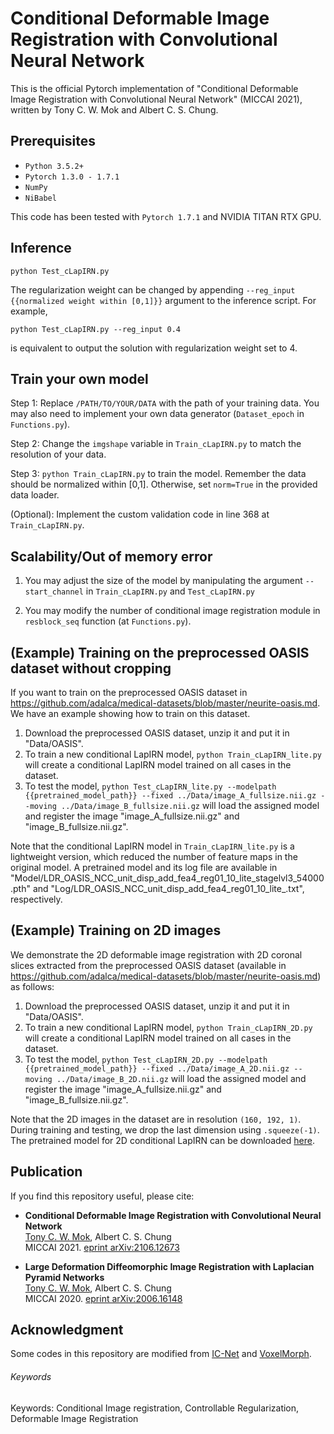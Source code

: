 # Conditional Deformable Image Registration with Convolutional Neural Network

This is the official Pytorch implementation of "Conditional Deformable Image Registration with Convolutional Neural Network" (MICCAI 2021), written by Tony C. W. Mok and Albert C. S. Chung.

## Prerequisites
- `Python 3.5.2+`
- `Pytorch 1.3.0 - 1.7.1`
- `NumPy`
- `NiBabel`

This code has been tested with `Pytorch 1.7.1` and NVIDIA TITAN RTX GPU.

## Inference
```
python Test_cLapIRN.py
```

The regularization weight can be changed by appending `--reg_input {{normalized weight within [0,1]}}` argument to the inference script. For example,
```
python Test_cLapIRN.py --reg_input 0.4
```
is equivalent to output the solution with regularization weight set to 4.

## Train your own model
Step 1: Replace `/PATH/TO/YOUR/DATA` with the path of your training data. You may also need to implement your own data generator (`Dataset_epoch` in `Functions.py`).

Step 2: Change the `imgshape` variable in `Train_cLapIRN.py` to match the resolution of your data.

Step 3: `python Train_cLapIRN.py` to train the model. Remember the data should be normalized within [0,1]. Otherwise, set `norm=True` in the provided data loader.

(Optional): Implement the custom validation code in line 368 at `Train_cLapIRN.py`. 

## Scalability/Out of memory error
1. You may adjust the size of the model by manipulating the argument `--start_channel` in `Train_cLapIRN.py` and `Test_cLapIRN.py`

2. You may modify the number of conditional image registration module in `resblock_seq` function (at `Functions.py`). 

## (Example) Training on the preprocessed OASIS dataset without cropping
If you want to train on the preprocessed OASIS dataset in https://github.com/adalca/medical-datasets/blob/master/neurite-oasis.md. We have an example showing how to train on this dataset.
1. Download the preprocessed OASIS dataset, unzip it and put it in "Data/OASIS".
2. To train a new conditional LapIRN model, `python Train_cLapIRN_lite.py` will create a conditional LapIRN model trained on all cases in the dataset.
3. To test the model, `python Test_cLapIRN_lite.py --modelpath {{pretrained_model_path}} --fixed ../Data/image_A_fullsize.nii.gz --moving ../Data/image_B_fullsize.nii.gz` will load the assigned model and register the image "image_A_fullsize.nii.gz" and "image_B_fullsize.nii.gz".

Note that the conditional LapIRN model in `Train_cLapIRN_lite.py` is a lightweight version, which reduced the number of feature maps in the original model. A pretrained model and its log file are available in "Model/LDR_OASIS_NCC_unit_disp_add_fea4_reg01_10_lite_stagelvl3_54000.pth" and "Log/LDR_OASIS_NCC_unit_disp_add_fea4_reg01_10_lite_.txt", respectively.

## (Example) Training on 2D images
We demonstrate the 2D deformable image registration with 2D coronal slices extracted from the preprocessed OASIS dataset (available in https://github.com/adalca/medical-datasets/blob/master/neurite-oasis.md) as follows:
1. Download the preprocessed OASIS dataset, unzip it and put it in "Data/OASIS".
2. To train a new conditional LapIRN model, `python Train_cLapIRN_2D.py` will create a conditional LapIRN model trained on all cases in the dataset.
3. To test the model, `python Test_cLapIRN_2D.py --modelpath {{pretrained_model_path}} --fixed ../Data/image_A_2D.nii.gz --moving ../Data/image_B_2D.nii.gz` will load the assigned model and register the image "image_A_fullsize.nii.gz" and "image_B_fullsize.nii.gz".

Note that the 2D images in the dataset are in resolution `(160, 192, 1)`. During training and testing, we drop the last dimension using `.squeeze(-1)`. The pretrained model for 2D conditional LapIRN can be downloaded [here](https://drive.google.com/file/d/1bjls77At-cI0LlqHXfn1-jWtoUaXwAxv/view?usp=sharing).

## Publication
If you find this repository useful, please cite:
- **Conditional Deformable Image Registration with Convolutional Neural Network**  
[Tony C. W. Mok](https://cwmok.github.io/ "Tony C. W. Mok"), Albert C. S. Chung  
MICCAI 2021. [eprint arXiv:2106.12673](https://arxiv.org/abs/2106.12673)

- **Large Deformation Diffeomorphic Image Registration with Laplacian Pyramid Networks**  
[Tony C. W. Mok](https://cwmok.github.io/ "Tony C. W. Mok"), Albert C. S. Chung  
MICCAI 2020. [eprint arXiv:2006.16148](https://arxiv.org/abs/2006.16148 "eprint arXiv:2006.16148")


## Acknowledgment
Some codes in this repository are modified from [IC-Net](https://github.com/zhangjun001/ICNet) and [VoxelMorph](https://github.com/voxelmorph/voxelmorph).


###### Keywords
Keywords: Conditional Image registration, Controllable Regularization, Deformable Image Registration

